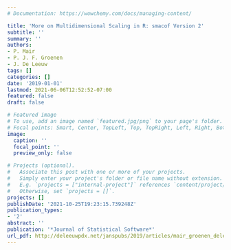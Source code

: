 ```yaml
---
# Documentation: https://wowchemy.com/docs/managing-content/

title: 'More on Multidimensional Scaling in R: smacof Version 2'
subtitle: ''
summary: ''
authors:
- P. Mair
- P. J. F. Groenen
- J. De Leeuw
tags: []
categories: []
date: '2019-01-01'
lastmod: 2021-06-06T12:52:52-07:00
featured: false
draft: false

# Featured image
# To use, add an image named `featured.jpg/png` to your page's folder.
# Focal points: Smart, Center, TopLeft, Top, TopRight, Left, Right, BottomLeft, Bottom, BottomRight.
image:
  caption: ''
  focal_point: ''
  preview_only: false

# Projects (optional).
#   Associate this post with one or more of your projects.
#   Simply enter your project's folder or file name without extension.
#   E.g. `projects = ["internal-project"]` references `content/project/deep-learning/index.md`.
#   Otherwise, set `projects = []`.
projects: []
publishDate: '2021-10-25T19:23:15.739248Z'
publication_types:
- '2'
abstract: ''
publication: '*Journal of Statistical Software*'
url_pdf: http://deleeuwpdx.net/janspubs/2019/articles/mair_groenen_deleeuw_A_19.pdf
---
```

